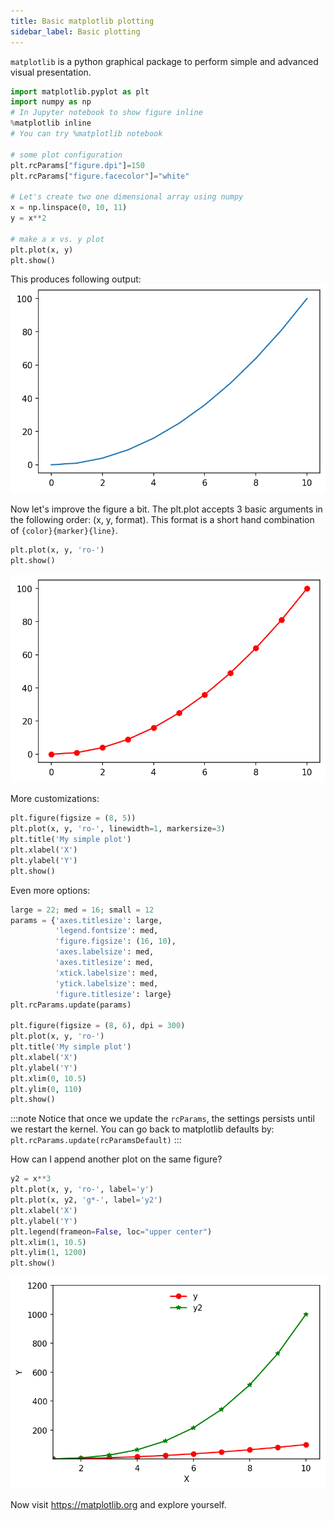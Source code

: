 ```yaml
---
title: Basic matplotlib plotting
sidebar_label: Basic plotting
---
```

`matplotlib` is a python graphical package to perform simple and advanced visual
presentation.

```python
import matplotlib.pyplot as plt
import numpy as np
# In Jupyter notebook to show figure inline
%matplotlib inline
# You can try %matplotlib notebook

# some plot configuration
plt.rcParams["figure.dpi"]=150
plt.rcParams["figure.facecolor"]="white"

# Let's create two one dimensional array using numpy
x = np.linspace(0, 10, 11)
y = x**2

# make a x vs. y plot
plt.plot(x, y)
plt.show()
```

This produces following output:
![x vs. y plot](../../static/img/mpl-x-vs-y.png)

Now let's improve the figure a bit. The plt.plot accepts 3 basic arguments in
the following order: (x, y, format). This format is a short hand combination of
`{color}{marker}{line}`.
```python
plt.plot(x, y, 'ro-')
plt.show()
```
![x vs. y plot](../../static/img/mpl-x-vs-y-2.png)

More customizations:
```python
plt.figure(figsize = (8, 5))
plt.plot(x, y, 'ro-', linewidth=1, markersize=3)
plt.title('My simple plot')
plt.xlabel('X')
plt.ylabel('Y')
plt.show()
```

Even more options:
```python
large = 22; med = 16; small = 12
params = {'axes.titlesize': large,
          'legend.fontsize': med,
          'figure.figsize': (16, 10),
          'axes.labelsize': med,
          'axes.titlesize': med,
          'xtick.labelsize': med,
          'ytick.labelsize': med,
          'figure.titlesize': large}
plt.rcParams.update(params)

plt.figure(figsize = (8, 6), dpi = 300)
plt.plot(x, y, 'ro-')
plt.title('My simple plot')
plt.xlabel('X')
plt.ylabel('Y')
plt.xlim(0, 10.5)
plt.ylim(0, 110)
plt.show()
```
:::note
Notice that once we update the `rcParams`, the settings persists until we
restart the kernel. You can go back to matplotlib defaults by:
`plt.rcParams.update(rcParamsDefault)`
:::

How can I append another plot on the same figure?
```python
y2 = x**3
plt.plot(x, y, 'ro-', label='y')
plt.plot(x, y2, 'g*-', label='y2')
plt.xlabel('X')
plt.ylabel('Y')
plt.legend(frameon=False, loc="upper center")
plt.xlim(1, 10.5)
plt.ylim(1, 1200)
plt.show()
```
![x vs. y plot](../../static/img/mpl-x-vs-y-3.png)

Now visit <https://matplotlib.org> and explore yourself.
